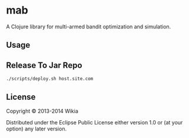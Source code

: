 # mab

A Clojure library for multi-armed bandit optimization and simulation.

## Usage

## Release To Jar Repo

    ./scripts/deploy.sh host.site.com

## License

Copyright © 2013-2014 Wikia

Distributed under the Eclipse Public License either version 1.0 or (at your option) any later version.

